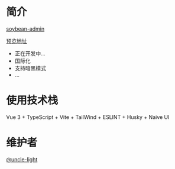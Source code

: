 # 简介
[soybean-admin](https://uncle-light.github.io/brave-admin)

[预览地址](https://uncle-light.github.io/brave-admin)
- 正在开发中...
- 国际化
- 支持暗黑模式
- ...
# 使用技术栈 
Vue 3 + TypeScript + Vite + TailWind + ESLINT + Husky + Naive UI
# 维护者
[@uncle-light](https://github.com/uncle-light)